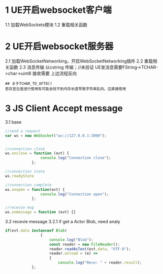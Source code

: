 # 1 UE开启websocket客户端
1.1 加载WebSockets模块
1.2 重载相关函数

# 2 UE开启websocket服务器
2.1 加载WebSocketNetworking，开启WebSocketNetworking插件
2.2 重载相关函数
2.3 消息传输
	以cstring 传输；//未验证
	UE发消息需要FString->TCHAR->char->uint8
	接收需要 上边流程反向	
	
	## 关于TCHAR_TO_UFT8()
	若存至左值进行使用有可能会找不到内存长度导致字符串乱码，应直接使用

# 3 JS Client Accept message
3.1 base
```javascript
//send a request
var ws = new WebSocket("ws://127.0.0.1:3000");


//connection close
ws.onclose = function (evt) {
                console.log("Connection close");
			};

//connection state
ws.readyState

//connection complete
ws.onopen = function(evt) {
				console.log("Connection open");
			};

//recevie msg
ws.onmessage = function (evt) {}
```

3.2 recevie message
3.2.1 if get a Actor Blob, need analy
```javascript
if(evt.data instanceof Blob)
				{
					console.log("Blob");
					const reader = new FileReader();
					reader.readAsText(evt.data, "UTF-8");
					reader.onload = (e) =>
					{
						console.log("Rece: " + reader.result);
			};
```
